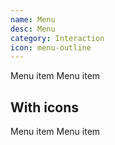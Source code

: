 ```yaml
---
name: Menu
desc: Menu
category: Interaction
icon: menu-outline
---
```


<core-knobs element="core-menu">
  <core-menu bordered>
    <core-menu-item>
      Menu item
    </core-menu-item>
    <core-menu-item>
      Menu item
    </core-menu-item>
  </core-menu>
</core-knobs>

## With icons

<core-knobs element="core-menu">
  <core-menu bordered>
    <core-menu-item>
     <i slot="start" class="gg-check"></i>
      Menu item
      <i slot="end" class="gg-chevron-right"></i>
    </core-menu-item>
    <core-menu-item>
      <i slot="start" class="gg-check"></i>
      Menu item
      <i slot="end" class="gg-chevron-right"></i>
    </core-menu-item>
  </core-menu>
</core-knobs>
